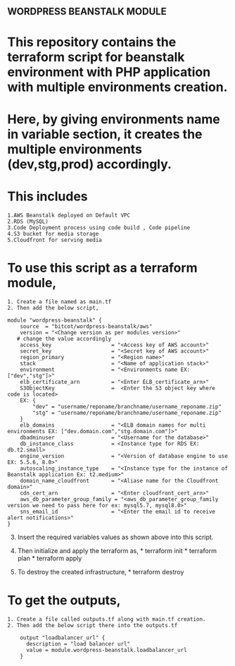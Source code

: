 ## WORDPRESS BEANSTALK MODULE

# This repository contains the terraform script for beanstalk environment with PHP application with multiple environments creation.

# Here, by giving environments name in variable section, it creates the multiple environments (dev,stg,prod) accordingly.

# This includes
    1.AWS Beanstalk deployed on Default VPC
    2.RDS (MySQL) 
    3.Code Deployment process using code build , Code pipeline
    4.S3 bucket for media storage
    5.Cloudfront for serving media

# To use this script as a terraform module,
    1. Create a file named as main.tf
    2. Then add the below script,
   
    module "wordpress-beanstalk" {
        source  = "bitcot/wordpress-beanstalk/aws"
        version = "<Change version as per modules version>"
       # change the value accordingly 
        access_key                   = "<Access key of AWS account>"
        secret_key                   = "<Secret key of AWS account>"
        region_primary               = "<Region name>"
        stack                        = "<Name of application stack>"
        environment                  = "<Environments name EX: ["dev","stg"]>"
        elb_certificate_arn          = "<Enter ELB_certificate_arn>" 
        S3ObjectKey                  =  <Enter the S3 object key where code is located> 
        EX: {
            "dev" = "username/reponame/branchname/username_reponame.zip"
            "stg" = "username/reponame/branchname/username_reponame.zip"
        }
        elb_domains                  = "<ELB domain names for multi environments EX: ["dev.domain.com","stg.domain.com"]>"
        dbadminuser                  = "<Username for the database>"
        db_instance_class            = <Instance type for RDS EX: db.t2.small>
        engine_version               = "<Version of database engine to use EX: 5.5.6, 8.0>"
        autoscaling_instance_type    = "<Instance type for the instance of Beanstalk application Ex: t2.medium>" 
        domain_name_cloudfront       = "<Aliase name for the Cloudfront domain>"
        cdn_cert_arn                 = "<Enter cloudfront_cert_arn>"
        aws_db_parameter_group_family = "<aws_db_parameter_group_family version we need to pass here for ex: mysql5.7, mysql8.0>"
        sns_email_id                 = "<Enter the email id to receive alert notifications>"
    }
    
3. Insert the required variables values as shown above into this script.
4. Then initialize and apply the terraform as,
         * terraform init
         * terraform plan 
         * terraform apply 

5. To destroy the created infrastructure,
         * terraform destroy
         
# To get the outputs, 
    
    1. Create a file called outputs.tf along with main.tf creation.
    2. Then add the below script there into the outputs.tf

        output "loadbalancer_url" {
          description = "load balancer url"
          value = module.wordpress-beanstalk.loadbalancer_url
        }